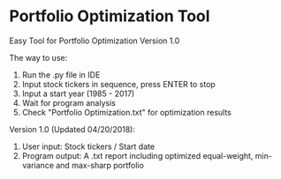 # Portfolio Optimization Tool
Easy Tool for Portfolio Optimization Version 1.0

The way to use:
1. Run the .py file in IDE
2. Input stock tickers in sequence, press ENTER to stop
3. Input a start year (1985 - 2017)
4. Wait for program analysis
5. Check "Portfolio Optimization.txt" for optimization results

Version 1.0 (Updated 04/20/2018):
1. User input: Stock tickers / Start date
2. Program output: A .txt report including optimized equal-weight, min-variance and max-sharp portfolio
